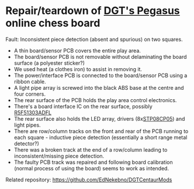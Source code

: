 Repair/teardown of [DGT's Pegasus](https://digitalgametechnology.com/products/home-use-e-boards/dgt-pegasus) online chess board
===============

Fault: Inconsistent piece detection (absent and spurious) on two squares.

* A thin board/sensor PCB covers the entire play area.
* The board/sensor PCB is not removable without delaminating the board surface (a polyester sticker?)
* We used heat (a clothes iron) to assist in removing it.
* The power/interface PCB is connected to the board/sensor PCB using a ribbon cable. 
* A light pipe array is screwed into the black ABS base at the centre and four corners.
* The rear surface of the PCB holds the play area control electronics.
* There's a board interface IC on the rear surface, possibly [R5F51303ADFL](https://www.renesas.com/eu/en/products/microcontrollers-microprocessors/rx-32-bit-performance-efficiency-mcus/rx130-cost-optimized-high-performance-32-bit-microcontroller-enhanced-touch-key-function-and-5v-operation)
* The rear surface also holds the LED array, drivers (8x[STP08CP05](https://www.st.com/en/power-management/stp08cp05.html)) and light pipes.
* There are row/column tracks on the front and rear of the PCB running to each square - inductive piece detection (essentially a short range metal detector?)
* There was a broken track at the end of a row/column leading to inconsistent/missing piece detection.
* The faulty PCB track was repaired and following board calibration (normal process of using the board) seems to work as intended.

Related repository:
https://github.com/EdNekebno/DGTCentaurMods
